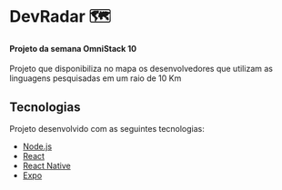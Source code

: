 # DevRadar 🗺
#### Projeto da semana OmniStack 10

Projeto que disponibiliza no mapa os desenvolvedores que utilizam as linguagens pesquisadas em um raio de 10 Km

## Tecnologias

Projeto desenvolvido com as seguintes tecnologias:
- [Node.js](https://nodejs.org/en/)
- [React](https://pt-br.reactjs.org/)
- [React Native](https://reactnative.dev/)
- [Expo](https://expo.io/)
